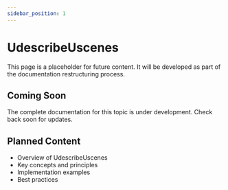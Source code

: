 ```yaml
---
sidebar_position: 1
---
```


# UdescribeUscenes

This page is a placeholder for future content. It will be developed as part of the documentation restructuring process.

## Coming Soon

The complete documentation for this topic is under development. Check back soon for updates.

## Planned Content

- Overview of UdescribeUscenes
- Key concepts and principles
- Implementation examples
- Best practices

